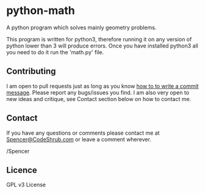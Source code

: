 python-math
===========

A python program which solves mainly geometry problems. 

This program is written for python3, therefore running it on any version of python lower than 3 will produce errors.
Once you have installed python3 all you need to do it run the 'math.py' file.

## Contributing

I am open to pull requests just as long as you know [how to to write a commit
message](http://tbaggery.com/2008/04/19/a-note-about-git-commit-messages.html).
Please report any bugs/issues you find. I am also very open to new ideas and
critique, see Contact section below on how to contact me.

## Contact

If you have any questions or comments please contact me at <a title="Spencer@codeshrub.com" href="mailto:Spencer@codeshrub.com">Spencer@CodeShrub.com</a> or leave a comment wherever.

/Spencer

## Licence

GPL v3 License
